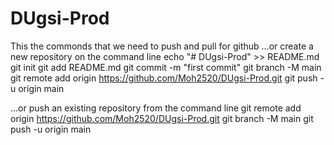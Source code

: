 # DUgsi-Prod

This the commonds that we need to push and pull for github
…or create a new repository on the command line
echo "# DUgsi-Prod" >> README.md
git init
git add README.md
git commit -m "first commit"
git branch -M main
git remote add origin https://github.com/Moh2520/DUgsi-Prod.git
git push -u origin main

…or push an existing repository from the command line
git remote add origin https://github.com/Moh2520/DUgsi-Prod.git
git branch -M main
git push -u origin main
